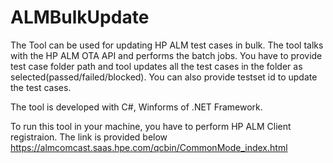 # ALMBulkUpdate

The Tool can be used for updating HP ALM test cases in bulk.
The tool talks with the HP ALM OTA API and  performs the batch jobs.
You have to provide test case folder path and tool updates all the test cases in the folder as selected(passed/failed/blocked).
You can also provide testset id to update the test cases.

The tool is developed with C#, Winforms of .NET Framework.

To run this tool in your machine, you have to perform HP ALM Client registraion. The link is provided below
https://almcomcast.saas.hpe.com/qcbin/CommonMode_index.html
